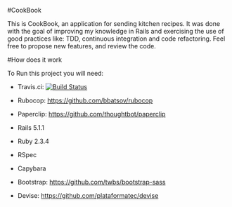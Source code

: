 #CookBook

This is CookBook, an application for sending kitchen recipes.
It was done with the goal of improving my knowledge in Rails and exercising the use of good practices like: TDD, continuous integration and code refactoring.
Feel free to propose new features, and review the code.

#How does it work

To Run this project you will need:

- Travis.ci:
[![Build Status](https://travis-ci.org/ElizabethRamos/cookbook.svg?branch=master)](https://travis-ci.org/ElizabethRamos/cookbook)

- Rubocop:
https://github.com/bbatsov/rubocop

- Paperclip:
https://github.com/thoughtbot/paperclip

- Rails 5.1.1

- Ruby 2.3.4

- RSpec

- Capybara

- Bootstrap:
 https://github.com/twbs/bootstrap-sass

 - Devise:
 https://github.com/plataformatec/devise
